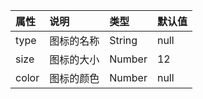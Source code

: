 | 属性           | 说明                       | 类型     |        默认值                                          |
|:--------------|:--------------------------|:--------|:-----------------------------------------------------|
| type          | 图标的名称  | String  |        null              |
| size        | 图标的大小 |  Number   |                     12                        |
| color        | 图标的颜色 |  Number   |                     null                        |
